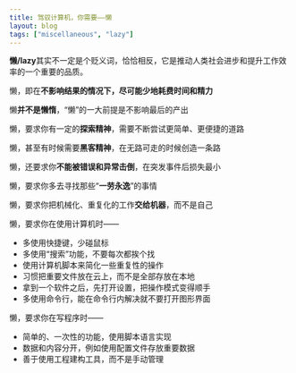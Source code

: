 ```yaml
---
title: 驾驭计算机，你需要——懒
layout: blog
tags: ["miscellaneous", "lazy"]
---
```


**懒/lazy**其实不一定是个贬义词，恰恰相反，它是推动人类社会进步和提升工作效率的一个重要的品质。

懒，即在**不影响结果的情况下，尽可能少地耗费时间和精力**

懒**并不是懒惰**，“懒”的一大前提是不影响最后的产出

懒，要求你有一定的**探索精神**，需要不断尝试更简单、更便捷的道路

懒，甚至有时候需要**黑客精神**，在无路可走的时候创造一条路

懒，还要求你**不能被错误和异常击倒**，在突发事件后损失最小

懒，要求你多去寻找那些“**一劳永逸**”的事情

懒，要求你把机械化、重复化的工作**交给机器**，而不是自己

懒，要求你在使用计算机时——

- 多使用快捷键，少碰鼠标
- 多使用“搜索”功能，不要每次都挨个找
- 使用计算机脚本来简化一些重复性的操作
- 习惯把重要文件放在云上，而不是全部存放在本地
- 拿到一个软件之后，先打开设置，把操作模式变得顺手
- 多使用命令行，能在命令行内解决就不要打开图形界面

懒，要求你在写程序时——

- 简单的、一次性的功能，使用脚本语言实现
- 数据和内容分开，例如使用配置文件存放重要数据
- 善于使用工程建构工具，而不是手动管理